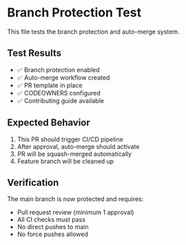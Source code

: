 # Branch Protection Test

This file tests the branch protection and auto-merge system.

## Test Results

- ✅ Branch protection enabled
- ✅ Auto-merge workflow created
- ✅ PR template in place
- ✅ CODEOWNERS configured
- ✅ Contributing guide available

## Expected Behavior

1. This PR should trigger CI/CD pipeline
2. After approval, auto-merge should activate
3. PR will be squash-merged automatically
4. Feature branch will be cleaned up

## Verification

The main branch is now protected and requires:
- Pull request review (minimum 1 approval)
- All CI checks must pass
- No direct pushes to main
- No force pushes allowed 